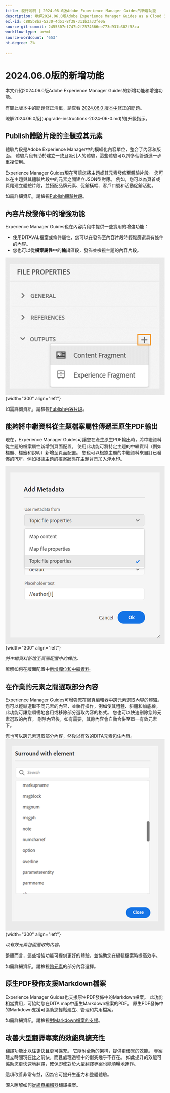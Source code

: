 ```yaml
---
title: 發行說明 | 2024.06.0版Adobe Experience Manager Guides的新增功能
description: 瞭解2024.06.0版Adobe Experience Manager Guides as a Cloud Service中的新功能和增強功能。
exl-id: c885b8ba-5230-4d51-8f38-311b3a33fe0a
source-git-commit: 2455307ef747b2f2574666ee773d931b302f58ca
workflow-type: tm+mt
source-wordcount: '653'
ht-degree: 2%

---
```


# 2024.06.0版的新增功能

本文介紹2024.06.0版Adobe Experience Manager Guides的新增功能和增強功能。

有關此版本中的問題修正清單，請查看 [2024.06.0 版本中修正的問題](fixed-issues-2024-06-0.md)。

瞭解2024.06.0版](upgrade-instructions-2024-06-0.md)的[升級指示。


## Publish體驗片段的主題或其元素

體驗片段是Adobe Experience Manager中的模組化內容單位，整合了內容和版面。 體驗片段有助於建立一致且吸引人的體驗，這些體驗可以跨多個管道進一步重複使用。


Experience Manager Guides現在可讓您將主題或其元素發佈至體驗片段。 您可以在主題與其體驗片段中的元素之間建立JSON型對應。 例如，您可以為頁首或頁尾建立體驗片段，並搭配品牌元素、促銷橫幅、客戶口號和活動促銷活動。




如需詳細資訊，請檢視[Publish體驗片段](../user-guide/publish-experience-fragment.md)。


## 內容片段發佈中的增強功能

Experience Manager Guides也在內容片段中提供一些實用的增強功能：

- 使用DITAVAL檔案或條件屬性，您可以在發佈至內容片段時輕鬆篩選具有條件的內容。
- 您也可以從&#x200B;**檔案屬性**&#x200B;中的&#x200B;**輸出**&#x200B;區段，發佈並檢視主題的內容片段。

![檔案屬性選項標籤](./assets/file-properties-outputs-tab.png){width="300" align="left"}

如需詳細資訊，請檢視[Publish內容片段](../user-guide/publish-content-fragment.md)。


## 能夠將中繼資料從主題檔案屬性傳遞至原生PDF輸出

現在，Experience Manager Guides可讓您在產生原生PDF輸出時，將中繼資料從主題的檔案屬性新增到頁面配置。 使用此功能可將特定主題的中繼資料（例如標題、標籤和說明）新增至頁面配置。 您也可以根據主題的中繼資料來自訂已發佈的PDF，例如根據主題的檔案狀態在主題背景加入浮水印。

![新增中繼資料原生pdf](./assets/add-metadata-native-pdf.png) {width="300" align="left"}

*將中繼資料新增至頁面配置中的欄位。*

瞭解如何在版面配置中[新增欄位和中繼資料](../native-pdf/design-page-layout.md#add-fields-metadata)。

## 在作業的元素之間選取部分內容

Experience Manager Guides可增強您在網頁編輯器中跨元素選取內容的體驗。 您可以輕鬆選取不同元素的內容，並執行操作，例如使其粗體、斜體和加底線。 此功能可讓您順暢地套用或移除部分選取內容的格式。 您也可以快速刪除您跨元素選取的內容。 刪除內容後，如有需要，其餘內容會自動合併至單一有效元素下。

您也可以跨元素選取部分內容，然後以有效的DITA元素包住內容。
![環繞元素對話方塊](./assets/surround-element.png) {width="300" align="left"}

*以有效元素包圍選取的內容。*

整體而言，這些增強功能可提供更好的體驗，並協助您在編輯檔案時提高效率。

如需詳細資訊，請檢視[跨元素](../user-guide/web-editor-edit-topics.md#partial-selection-of-content-across-elements)的部分內容選擇。

## 原生PDF發佈支援Markdown檔案

Experience Manager Guides也支援原生PDF發佈中的Markdown檔案。 此功能相當實用，可協助您在DITA map中產生Markdown檔案的PDF。 原生PDF發佈中的Markdown支援可協助您輕鬆建立、管理和共用檔案。

如需詳細資訊，請檢視[對Markdown檔案的支援](../web-editor/native-pdf-web-editor.md#support-for-markdown-documents)。


## 改善大型翻譯專案的效能與擴充性

翻譯功能比以往更快且更可擴充。 它隨附全新的架構，提供更優異的效能。 專案建立時間現在比之前快，而且處理過程中的衝突幾乎不存在。 如此提升的效能可協助您更快速地翻譯，確保即使對於大型翻譯專案也能順暢地運作。

這項改善非常有益，因為它可提升生產力和整體體驗。

深入瞭解如何[從網頁編輯器](../user-guide/translate-documents-web-editor.md)翻譯檔案。
